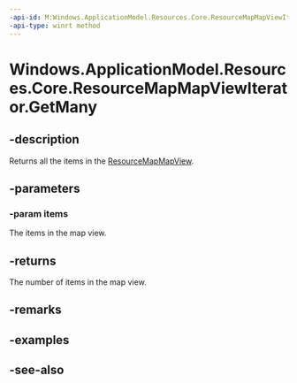 ```yaml
---
-api-id: M:Windows.ApplicationModel.Resources.Core.ResourceMapMapViewIterator.GetMany(Windows.Foundation.Collections.IKeyValuePair{System.String,Windows.ApplicationModel.Resources.Core.ResourceMap}[])
-api-type: winrt method
---
```


<!-- Method syntax
public uint GetMany(Windows.Foundation.Collections.IKeyValuePair<System.String, Windows.ApplicationModel.Resources.Core.ResourceMap>[] items)
-->

# Windows.ApplicationModel.Resources.Core.ResourceMapMapViewIterator.GetMany

## -description
Returns all the items in the [ResourceMapMapView](resourcemapmapview.md).

## -parameters
### -param items
The items in the map view.

## -returns
The number of items in the map view.

## -remarks

## -examples

## -see-also
